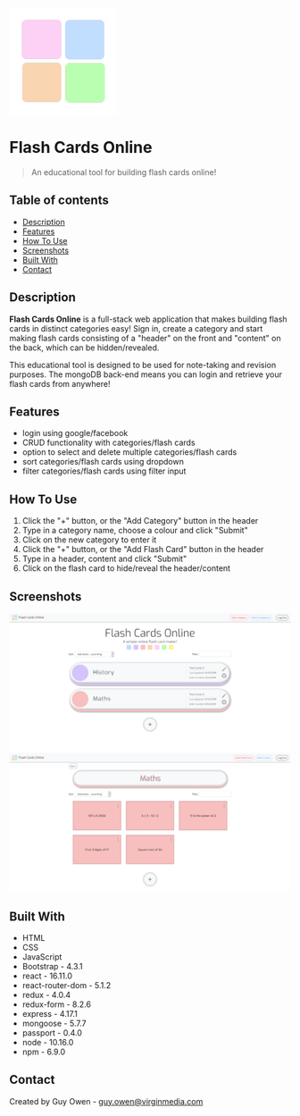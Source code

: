 ![Flash Cards Online Logo](./client/public/logo192.png)

# Flash Cards Online
> An educational tool for building flash cards online!

## Table of contents
* [Description](#description)
* [Features](#features)
* [How To Use](#how-to-use)
* [Screenshots](#screenshots)
* [Built With](#built-with)
* [Contact](#contact)

## Description
**Flash Cards Online** is a full-stack web application that makes building flash cards in distinct categories easy! Sign in, create a category and start making flash cards consisting of a "header" on the front and "content" on the back, which can be hidden/revealed.

This educational tool is designed to be used for note-taking and revision purposes. The mongoDB back-end means you can login and retrieve your flash cards from anywhere!

## Features
* login using google/facebook
* CRUD functionality with categories/flash cards
* option to select and delete multiple categories/flash cards
* sort categories/flash cards using dropdown 
* filter categories/flash cards using filter input

## How To Use
1. Click the "+" button, or the "Add Category" button in the header
2. Type in a category name, choose a colour and click "Submit"
3. Click on the new category to enter it
4. Click the "+" button, or the "Add Flash Card" button in the header
5. Type in a header, content and click "Submit"
6. Click on the flash card to hide/reveal the header/content

## Screenshots
![Home page](./client/src/images/SS_Home.jpg)
![Category - Maths](./client/src/images/SS_Maths.jpg)

## Built With
* HTML
* CSS
* JavaScript
* Bootstrap - 4.3.1
* react - 16.11.0
* react-router-dom - 5.1.2
* redux - 4.0.4
* redux-form - 8.2.6
* express - 4.17.1
* mongoose - 5.7.7
* passport - 0.4.0
* node - 10.16.0
* npm - 6.9.0

## Contact
Created by Guy Owen - guy.owen@virginmedia.com